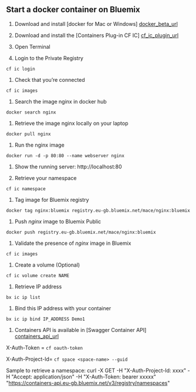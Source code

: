 ## Start a docker container on Bluemix

1. Download and install [docker for Mac or Windows] [docker_beta_url]

1. Download and install the [Containers Plug-in CF IC] [cf_ic_plugin_url]

1. Open Terminal

1. Login to the Private Registry

  ```
  cf ic login
  ```

1. Check that you’re connected

  ```
  cf ic images
  ```

1. Search the image nginx in docker hub
  ```
  docker search nginx
  ```

1. Retrieve the image nginx locally on your laptop
  ```
  docker pull nginx
  ```

1. Run the nginx image
  ```
  docker run -d -p 80:80 --name webserver nginx
  ```

1. Show the running server:  http://localhost:80

1. Retrieve your namespace
  ```
  cf ic namespace
  ```
  
1. Tag image for Bluemix registry
  ```
  docker tag nginx:bluemix registry.eu-gb.bluemix.net/mace/nginx:bluemix
  ```
 
1. Push ​*nginx*​ image to Bluemix Public
  ```
  docker push registry.eu-gb.bluemix.net/mace/nginx:bluemix
  ```

1. Validate the presence of ​*nginx*​ image in Bluemix
  ```
  cf ic images
  ```

1. Create a volume (Optional)
  ```
  cf ic volume create NAME
  ```

1. Retrieve IP address
  ```
  bx ic ip list
  ```

1. Bind this IP address with your container
  ```
  bx ic ip bind IP_ADDRESS Demo1
  ```

1. Containers API is available in [Swagger Container API] [containers_api_url] 
  
  X-Auth-Token     = ```cf oauth-token```
  
  X-Auth-Project-Id= ```cf space <space-name> --guid```

Sample to retrieve a namespace:
curl -X GET -H "X-Auth-Project-Id: xxxx" -H "Accept: application/json" -H "X-Auth-Token: bearer xxxxx" "https://containers-api.eu-gb.bluemix.net/v3/registry/namespaces"
  
[containers_api_url]: http://ccsapi-doc.mybluemix.net
[docker_beta_url]: https://beta.docker.com/
[cf_ic_plugin_url]: https://new-console.ng.bluemix.net/docs/containers/container_cli_cfic.html